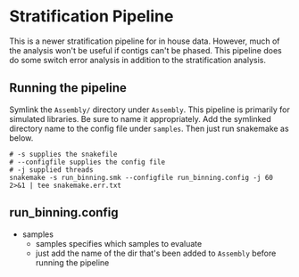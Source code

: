 # Stratification Pipeline

This is a newer stratification pipeline for in house data. However, much of the analysis won't be useful if contigs can't be phased.
This pipeline does do some switch error analysis in addition to the stratification analysis.

## Running the pipeline

Symlink the `Assembly/` directory under `Assembly`.
This pipeline is primarily for simulated libraries.
Be sure to name it appropriately.
Add the symlinked directory name to the config file under `samples`.
Then just run snakemake as below.

```
# -s supplies the snakefile
# --configfile supplies the config file
# -j supplied threads
snakemake -s run_binning.smk --configfile run_binning.config -j 60 2>&1 | tee snakemake.err.txt
```

## run_binning.config

- samples
    - samples specifies which samples to evaluate
    - just add the name of the dir that's been added to `Assembly` before running the pipeline

